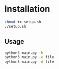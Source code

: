# Installation

```bash
chmod +x setup.sh
./setup.sh
```

## Usage

```bash
python3 main.py -h
python3 main.py -e file
python3 main.py -d file
```
